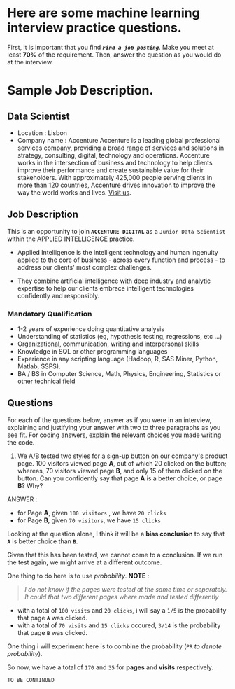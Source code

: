 # Here are some machine learning interview practice questions. 
First, it is important that you find **_`Find a job posting`_**.
Make you meet at least **70%** of the requirement. Then, answer the question as you would do at the interview. 

# Sample Job Description. 
## Data Scientist 
- Location : Lisbon 
- Company name : Accenture 
Accenture is a leading global professional services company, providing a broad range of services and solutions in strategy, consulting, digital, technology and operations. Accenture works in the intersection of business and technology to help clients improve their performance and create sustainable value for their stakeholders. With approximately 425,000 people serving clients in more than 120 countries, Accenture drives innovation to improve the way the world works and lives. [Visit us](www.accenture.com.).

## Job Description 
This is an opportunity to join **`ACCENTURE DIGITAL`** as a `Junior Data Scientist` within the APPLIED INTELLIGENCE practice.

- Applied Intelligence is the intelligent technology and human ingenuity applied to the core of business - across every function and process - to address our clients' most complex challenges.

- They combine artificial intelligence with deep industry and analytic expertise to help our clients embrace intelligent technologies confidently and responsibly.

### Mandatory Qualification 
- 1-2 years of experience doing quantitative analysis
- Understanding of statistics (eg, hypothesis testing, regressions, etc ...)
- Organizational, communication, writing and interpersonal skills
- Knowledge in SQL or other programming languages
- Experience in any scripting language (Hadoop, R, SAS Miner, Python, Matlab, SSPS).
- BA / BS in Computer Science, Math, Physics, Engineering, Statistics or other technical field

## Questions 
For each of the questions below, answer as if you were in an interview, explaining and justifying your answer with two to three paragraphs as you see fit. For coding answers, explain the relevant choices you made writing the code.

1. We A/B tested two styles for a sign-up button on our company's product page. 100 visitors viewed page **A**, out of which 20 clicked on the button; whereas, 70 visitors viewed page **B**, and only 15 of them clicked on the button. Can you confidently say that page **A** is a better choice, or page **B**? Why?

ANSWER : 
- for Page **A**, given `100 visitors` , we have `20 clicks`
- for Page **B**, given `70 visitors`, we have `15 clicks`

Looking at the question alone, I think it will be a **bias conclusion** to say that **`A`** is better choice than **`B`**. 

Given that this has been tested, we cannot come to a conclusion. If we run the test again, we might arrive at a different outcome. 

One thing to do here is to use _probability_.
**NOTE** : 
> _I do not know if the pages were tested at the same time or separately. It could that two different pages where made and tested differently_


- with a total of `100 visits` and `20 clicks`, i will say a `1/5` is the probability that page **`A`** was clicked. 
- with a total of `70 visits` and `15 clicks` occured,  `3/14` is the probability that page **`B`** was clicked. 

One thing i will experiment here is to combine the probability (`PR` _to denote probability_).

So now, we have a total of `170` and `35` for **pages** and **visits** respectively.

```TO BE CONTINUED```